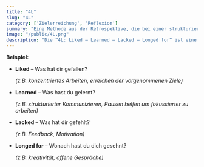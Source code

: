 ```yaml
---
title: "4L"
slug: "4L"
category: ['Zielerreichung', 'Reflexion']
summary: "Eine Methode aus der Retrospektive, die bei einer strukturierten Reflexion über Erfahrungen, Erfolge und Defizite hilft."
image: "/public/4L.png"
description: "Die “4L: Liked – Learned – Lacked – Longed for” ist eine Methode aus der Retrospektive und dient zur strukturierten Reflexion über Erfahrungen, Erfolge und Defizite. Sie fördert Kommunikation, Wertschätzung und kritisches Denken und eignet sich dabei für die Selbstreflexion, sowie zur Review von Team- oder Gruppenarbeiten."
---
```


**Beispiel:**

- **Liked** – Was hat dir gefallen?

    *(z.B. konzentriertes Arbeiten, erreichen der vorgenommenen Ziele)*
    
- **Learned** – Was hast du gelernt?
    
    *(z.B. strukturierter Kommunizieren, Pausen helfen um fokussierter zu arbeiten)*
    
- **Lacked** – Was hat dir gefehlt?
    
    *(z.B. Feedback, Motivation)*
    
- **Longed for** – Wonach hast du dich gesehnt?
    
    *(z.B. kreativität, offene Gespräche)*